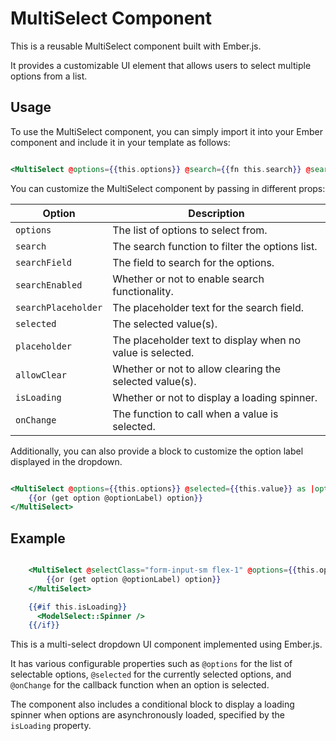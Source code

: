 # MultiSelect Component

This is a reusable MultiSelect component built with Ember.js. 

It provides a customizable UI element that allows users to select multiple options from a list.

## Usage

To use the MultiSelect component, you can simply import it into your Ember component and include it in your template as follows:


```hbs

<MultiSelect @options={{this.options}} @search={{fn this.search}} @searchField={{@filter.multiOptionSearchField}} @searchEnabled={{@filter.multiOptionSearchEnabled}} @searchPlaceholder={{@filter.multiOptionSearchPlaceholder}} @selected={{this.value}} @placeholder={{@placeholder}} @allowClear={{@allowClear}} @isLoading={{this.isLoading}} @onChange={{fn this.onChange}} />

```

You can customize the MultiSelect component by passing in different props:

| Option              | Description                                                                |
| ------------------- | -------------------------------------------------------------------------- |
| `options`           | The list of options to select from.                                        |
| `search`            | The search function to filter the options list.                            |
| `searchField`       | The field to search for the options.                                       |
| `searchEnabled`     | Whether or not to enable search functionality.                             |
| `searchPlaceholder` | The placeholder text for the search field.                                 |
| `selected`          | The selected value(s).                                                     |
| `placeholder`       | The placeholder text to display when no value is selected.                 |
| `allowClear`        | Whether or not to allow clearing the selected value(s).                    |
| `isLoading`         | Whether or not to display a loading spinner.                                |
| `onChange`          | The function to call when a value is selected.                              |


Additionally, you can also provide a block to customize the option label displayed in the dropdown.

```hbs

<MultiSelect @options={{this.options}} @selected={{this.value}} as |option|>
    {{or (get option @optionLabel) option}}
</MultiSelect>

```

## Example

```hbs

    <MultiSelect @selectClass="form-input-sm flex-1" @options={{this.options}} @search={{fn this.search}} @searchField={{@filter.multiOptionSearchField}} @searchEnabled={{@filter.multiOptionSearchEnabled}} @searchPlaceholder={{@filter.multiOptionSearchPlaceholder}} @selected={{this.value}} @placeholder={{@placeholder}} @onChange={{fn this.onChange}} @allowClear={{@allowClear}} as |option|>
        {{or (get option @optionLabel) option}}
    </MultiSelect>

    {{#if this.isLoading}}
      <ModelSelect::Spinner />
    {{/if}}

```

This is a multi-select dropdown UI component implemented using Ember.js. 

It has various configurable properties such as `@options` for the list of selectable options, `@selected` for the currently selected options, and `@onChange` for the callback function when an option is selected. 

The component also includes a conditional block to display a loading spinner when options are asynchronously loaded, specified by the `isLoading` property.
